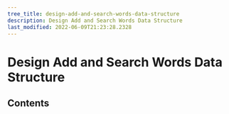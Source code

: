 ```yaml
---
tree_title: design-add-and-search-words-data-structure
description: Design Add and Search Words Data Structure
last_modified: 2022-06-09T21:23:28.2328
---
```


# Design Add and Search Words Data Structure

## Contents
